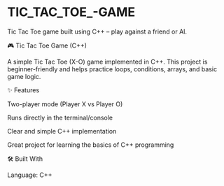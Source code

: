 # TIC_TAC_TOE_-GAME
Tic Tac Toe game built using C++ – play against a friend or AI.

🎮 Tic Tac Toe Game (C++)

A simple Tic Tac Toe (X-O) game implemented in C++.
This project is beginner-friendly and helps practice loops, conditions, arrays, and basic game logic.

✨ Features

Two-player mode (Player X vs Player O)

Runs directly in the terminal/console

Clear and simple C++ implementation

Great project for learning the basics of C++ programming

🛠️ Built With

Language: C++
